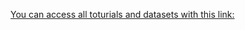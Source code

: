 [You can access all toturials and datasets with this link:](https://drive.google.com/drive/folders/1L9j8vD7oDdS_GuYqz-6OmIhGiqjB9UkQ?usp=sharing)
